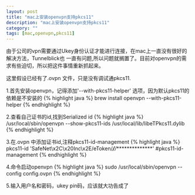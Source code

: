 ```yaml
---
layout: post
title: "mac上安装openvpn支持pkcs11"
description: "mac上安装openvpn支持pkcs11"
category: ""
tags: [mac,openvpn,pkcs11]
---
```


由于公司的vpn需要通过Ukey身份认证才能进行连接，在mac上一直没有很好的解决方法，Tunnelblick也
一直有问题,所以问题就搁置了。目前对openvpn的需求有些迫切，所以把这件事情重新抓起来。

这里假设已经有了.ovpn 文件，只是没有调试通pkcs11.

1.首先安装openvpn，记得添加'--with-pkcs11-helper' 选项，因为默认pkcs11的依赖是不安装的
{% highlight java %}
brew install openvpn --with-pkcs11-helper
{% endhighlight %}

2.查看自己证书的id,找到Serialized id
{% highlight java %}
/usr/local/sbin/openvpn --show-pkcs11-ids /usr/local/lib/libeTPkcs11.dylib
{% endhighlight %}

3.在.ovpn 中添加证书id,注释pkcs11-id-management
{% highlight java %}
pkcs11-id 'SafeNet\x2C\x20Inc\x2E/eToken/******/*****/***************'
#pkcs11-id-management
{% endhighlight %}

4.命令启动openvpn
{% highlight java %}
sudo /usr/local/sbin/openvpn --config config.ovpn
{% endhighlight %}

5.输入用户名和密码，ukey pin码，应该就大功告成了
